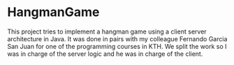 HangmanGame
===========

This project tries to implement a hangman game using a client server architecture in Java. It was done in pairs with my colleague Fernando Garcia San Juan for one of the programming courses in KTH. We split the work so I was in charge of the server logic and he was in charge of the client.
